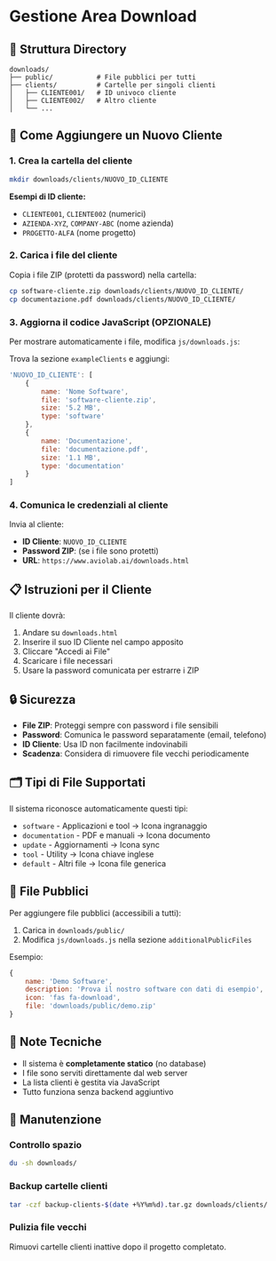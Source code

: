 # Gestione Area Download

## 📁 Struttura Directory

```
downloads/
├── public/           # File pubblici per tutti
├── clients/          # Cartelle per singoli clienti
│   ├── CLIENTE001/   # ID univoco cliente
│   ├── CLIENTE002/   # Altro cliente
│   └── ...
```

## 🔧 Come Aggiungere un Nuovo Cliente

### 1. Crea la cartella del cliente
```bash
mkdir downloads/clients/NUOVO_ID_CLIENTE
```

**Esempi di ID cliente:**
- `CLIENTE001`, `CLIENTE002` (numerici)
- `AZIENDA-XYZ`, `COMPANY-ABC` (nome azienda)
- `PROGETTO-ALFA` (nome progetto)

### 2. Carica i file del cliente
Copia i file ZIP (protetti da password) nella cartella:
```bash
cp software-cliente.zip downloads/clients/NUOVO_ID_CLIENTE/
cp documentazione.pdf downloads/clients/NUOVO_ID_CLIENTE/
```

### 3. Aggiorna il codice JavaScript (OPZIONALE)
Per mostrare automaticamente i file, modifica `js/downloads.js`:

Trova la sezione `exampleClients` e aggiungi:
```javascript
'NUOVO_ID_CLIENTE': [
    { 
        name: 'Nome Software', 
        file: 'software-cliente.zip', 
        size: '5.2 MB', 
        type: 'software' 
    },
    { 
        name: 'Documentazione', 
        file: 'documentazione.pdf', 
        size: '1.1 MB', 
        type: 'documentation' 
    }
]
```

### 4. Comunica le credenziali al cliente
Invia al cliente:
- **ID Cliente**: `NUOVO_ID_CLIENTE`
- **Password ZIP**: (se i file sono protetti)
- **URL**: `https://www.aviolab.ai/downloads.html`

## 📋 Istruzioni per il Cliente

Il cliente dovrà:
1. Andare su `downloads.html`
2. Inserire il suo ID Cliente nel campo apposito
3. Cliccare "Accedi ai File"
4. Scaricare i file necessari
5. Usare la password comunicata per estrarre i ZIP

## 🔒 Sicurezza

- **File ZIP**: Proteggi sempre con password i file sensibili
- **Password**: Comunica le password separatamente (email, telefono)
- **ID Cliente**: Usa ID non facilmente indovinabili
- **Scadenza**: Considera di rimuovere file vecchi periodicamente

## 🗂️ Tipi di File Supportati

Il sistema riconosce automaticamente questi tipi:
- `software` - Applicazioni e tool → Icona ingranaggio
- `documentation` - PDF e manuali → Icona documento  
- `update` - Aggiornamenti → Icona sync
- `tool` - Utility → Icona chiave inglese
- `default` - Altri file → Icona file generica

## 🚀 File Pubblici

Per aggiungere file pubblici (accessibili a tutti):
1. Carica in `downloads/public/`
2. Modifica `js/downloads.js` nella sezione `additionalPublicFiles`

Esempio:
```javascript
{
    name: 'Demo Software',
    description: 'Prova il nostro software con dati di esempio',
    icon: 'fas fa-download',
    file: 'downloads/public/demo.zip'
}
```

## 📝 Note Tecniche

- Il sistema è **completamente statico** (no database)
- I file sono serviti direttamente dal web server
- La lista clienti è gestita via JavaScript
- Tutto funziona senza backend aggiuntivo

## 🔄 Manutenzione

### Controllo spazio
```bash
du -sh downloads/
```

### Backup cartelle clienti
```bash
tar -czf backup-clients-$(date +%Y%m%d).tar.gz downloads/clients/
```

### Pulizia file vecchi
Rimuovi cartelle clienti inattive dopo il progetto completato.